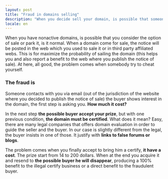 ```yaml
---
layout: post
title: "Fraud in domains selling"
description: "When you decide sell your domain, is possible that someone try to cheat yourself"
locale: en
---
```


When you have nonactive domains, is possible that you consider the option of sale or park it, is it normal. When a domain come for sale, the notice will be posted in the web which you used to sale it or in third party affiliated webs. This is for maximize the probability of sailing the domain (this helps you and also report a benefit to the web where you publish the notice of sale). At here, all good, the problem comes when somebody try to cheat yourself.

### The fraud is
Someone contacts with you via email (out of the jurisdiction of the website where you decided to publish the notice of sale) the buyer shows interest in the domain, the first step is asking you. **How much it cost?**

In the next step **the possible buyer accept your prize**, but with one previous condition, **the domain must be certified**. What does it mean? Easy, there are many legal companies that offers domain evaluation in order to guide the seller and the buyer. In our case is slightly different from the legal, the buyer insists in one of those. It justify with **links to false forums or blogs**.

The problem comes when you finally accept to bring him a certify, **it have a cost**. The prize start from 14 to 200 dollars. When at the end you acquire it and resend to **the possible buyer he will disappear**, producing a 100% benefit to the illegal certify business or a direct benefit to the fraudulent buyer.
